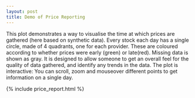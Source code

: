 ```yaml
---
layout: post
title: Demo of Price Reporting
---
```


This plot demonstrates a way to visualise the time at which prices are gathered (here based on synthetic data).
Every stock each day has a single circle, made of 4 quadrants, one for each provider.
These are coloured according to whether prices were early (green) or late(red).
Missing data is shown as gray.
It is designed to allow someone to get an overall feel for the quality of data gathered, and identify any trends in the data.
The plot is interactive: You can scroll, zoom and mouseover different points to get information on a single day.

{% include price_report.html %}
